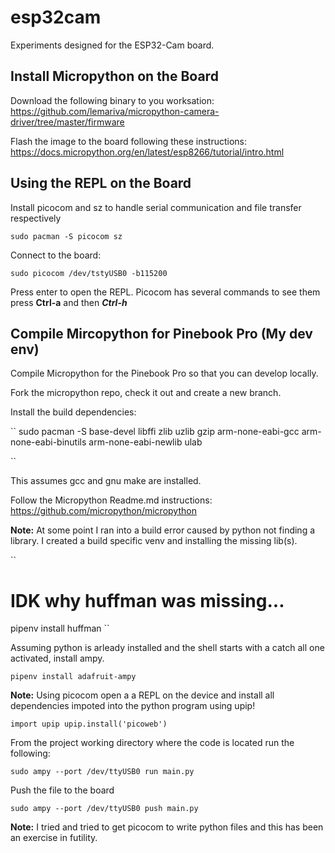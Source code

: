 # esp32cam
Experiments designed for the ESP32-Cam board.

## Install Micropython on the Board

Download the following binary to you worksation: https://github.com/lemariva/micropython-camera-driver/tree/master/firmware

Flash the image to the board following these instructions: https://docs.micropython.org/en/latest/esp8266/tutorial/intro.html


## Using the REPL on the Board

Install picocom and sz to handle serial communication and file transfer respectively

``sudo pacman -S picocom sz``

Connect to the board:

``sudo picocom /dev/tstyUSB0 -b115200``

Press enter to open the REPL.  Picocom has several commands to see them press **Ctrl-a** and then ***Ctrl-h***


## Compile Mircopython for Pinebook Pro (My dev env)

Compile Micropython for the Pinebook Pro so that you can develop locally.

Fork the micropython repo, check it out and create a new branch.

Install the build dependencies:

``
sudo pacman -S base-devel libffi zlib uzlib gzip arm-none-eabi-gcc arm-none-eabi-binutils arm-none-eabi-newlib ulab

``

This assumes gcc and gnu make are installed.

Follow the Micropython Readme.md instructions: https://github.com/micropython/micropython


**Note:** At some point I ran into a build error caused by python not finding a library. 
I created a build specific venv and installing the missing lib(s).

``
# IDK why huffman was missing...
pipenv install huffman
``


Assuming python is arleady installed and the shell starts with a catch all one activated, install ampy.

``pipenv install adafruit-ampy``

**Note:** Using picocom open a a REPL on the device and install all dependencies impoted into the python program using upip!

``import upip
upip.install('picoweb')``


From the  project working directory where the code is located run the following:
 
``sudo ampy --port /dev/ttyUSB0 run main.py``

Push the file to the board

``sudo ampy --port /dev/ttyUSB0 push main.py``


**Note:** I tried and tried to get picocom to write python files and this has been an exercise in futility.

